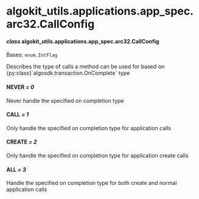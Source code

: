 # algokit_utils.applications.app_spec.arc32.CallConfig

#### *class* algokit_utils.applications.app_spec.arc32.CallConfig

Bases: `enum.IntFlag`

Describes the type of calls a method can be used for based on {py:class}\`algosdk.transaction.OnComplete\` type

#### NEVER *= 0*

Never handle the specified on completion type

#### CALL *= 1*

Only handle the specified on completion type for application calls

#### CREATE *= 2*

Only handle the specified on completion type for application create calls

#### ALL *= 3*

Handle the specified on completion type for both create and normal application calls
